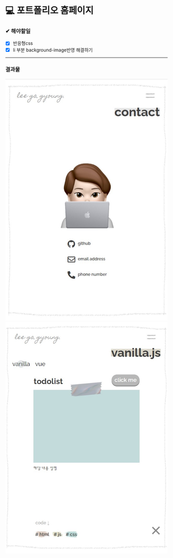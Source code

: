 # 💻 포트폴리오 홈페이지
### ✔ 해야할일

 - [x] 반응형css
 - [x] li 부분 background-image반영 해결하기

---

### 결과물
<img src="https://github.com/gay0ung/gay0ung.github.io/blob/master/process/5-1.jpg" width="600px"><img src="https://github.com/gay0ung/gay0ung.github.io/blob/master/process/5-2.jpg" width="600px">



